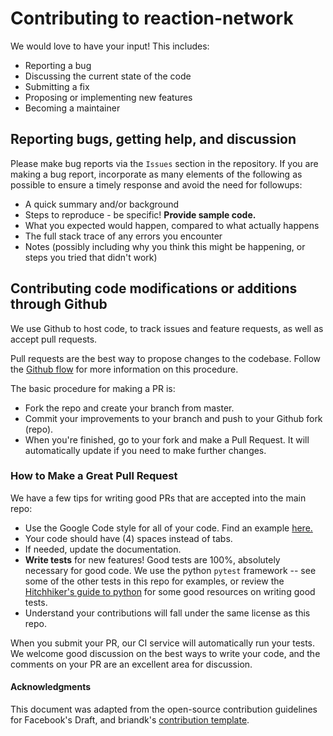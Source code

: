 # Contributing to reaction-network

We would love to have your input! This includes:
* Reporting a bug
* Discussing the current state of the code
* Submitting a fix
* Proposing or implementing new features
* Becoming a maintainer

## Reporting bugs, getting help, and discussion

Please make bug reports via the `Issues` section in the repository. 
If you are making a bug report, incorporate as many elements of the following as possible to ensure a timely response and avoid the need for followups:
* A quick summary and/or background
* Steps to reproduce - be specific! **Provide sample code.**
* What you expected would happen, compared to what actually happens
* The full stack trace of any errors you encounter
* Notes (possibly including why you think this might be happening, or steps you tried that didn't work)

## Contributing code modifications or additions through Github

We use Github to host code, to track issues and feature requests, as well as accept pull requests.

Pull requests are the best way to propose changes to the codebase. Follow the 
[Github flow](https://www.atlassian.com/git/tutorials/comparing-workflows/forking-workflow) for more information on this procedure.

The basic procedure for making a PR is:
* Fork the repo and create your branch from master.
* Commit your improvements to your branch and push to your Github fork (repo).
* When you're finished, go to your fork and make a Pull Request. It will automatically update if you need to make further changes.

### How to Make a **Great** Pull Request

We have a few tips for writing good PRs that are accepted into the main repo:

* Use the Google Code style for all of your code. Find an example [here.](https://sphinxcontrib-napoleon.readthedocs.io/en/latest/example_google.html)
* Your code should have (4) spaces instead of tabs.
* If needed, update the documentation.
* **Write tests** for new features! Good tests are 100%, absolutely necessary for good code. We use the python `pytest` framework -- 
see some of the other tests in this repo for examples, or review the [Hitchhiker's guide to python](https://docs.python-guide.org/writing/tests/) 
for some good resources on writing good tests.
* Understand your contributions will fall under the same license as this repo.

When you submit your PR, our CI service will automatically run your tests.
We welcome good discussion on the best ways to write your code, and the comments on your PR are an excellent area for discussion.

#### Acknowledgments

This document was adapted from the open-source contribution guidelines for Facebook's Draft, and briandk's 
[contribution template](https://gist.github.com/briandk/3d2e8b3ec8daf5a27a62).
